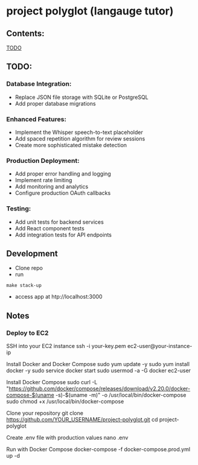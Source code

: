 # project polyglot (langauge tutor)

## Contents:

[TODO](#TODO)

## TODO:

### Database Integration:
- Replace JSON file storage with SQLite or PostgreSQL
- Add proper database migrations

### Enhanced Features:
- Implement the Whisper speech-to-text placeholder
- Add spaced repetition algorithm for review sessions
- Create more sophisticated mistake detection

### Production Deployment:
- Add proper error handling and logging
- Implement rate limiting
- Add monitoring and analytics
- Configure production OAuth callbacks

### Testing:
- Add unit tests for backend services
- Add React component tests
- Add integration tests for API endpoints


## Development
- Clone repo
- run
```
make stack-up
```
- access app at htp://localhost:3000

## Notes

### Deploy to EC2

 SSH into your EC2 instance
ssh -i your-key.pem ec2-user@your-instance-ip

 Install Docker and Docker Compose
sudo yum update -y
sudo yum install docker -y
sudo service docker start
sudo usermod -a -G docker ec2-user

 Install Docker Compose
sudo curl -L "https://github.com/docker/compose/releases/download/v2.20.0/docker-compose-$(uname -s)-$(uname -m)" -o /usr/local/bin/docker-compose
sudo chmod +x /usr/local/bin/docker-compose

 Clone your repository
git clone https://github.com/YOUR_USERNAME/project-polyglot.git
cd project-polyglot

 Create .env file with production values
nano .env

 Run with Docker Compose
docker-compose -f docker-compose.prod.yml up -d
